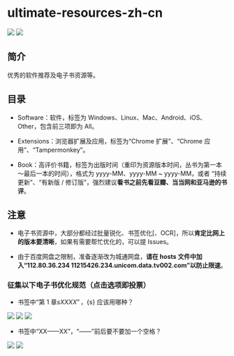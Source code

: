 # ultimate-resources-zh-cn

[![](https://img.shields.io/badge/made%20with-%e2%9d%a4-ff69b4.svg?style=flat-square)](#)
[![](https://img.shields.io/badge/800+%20users-🐧-388adc.svg)](//shang.qq.com/wpa/qunwpa?idkey=7522ce136fc6c4ac94332b38d11f05f01c170a9e917e135a4a2d0f922f01f78f)

## 简介

优秀的软件推荐及电子书资源等。

## 目录

* Software：软件，标签为 Windows、Linux、Mac、Android、iOS、Other，包含前三项即为 All。

* Extensions：浏览器扩展及应用，标签为“Chrome 扩展”、“Chrome 应用”、“Tampermonkey”。

* Book：高评价书籍，标签为出版时间（重印为资源版本时间，丛书为第一本～最后一本的时间），格式为 yyyy-MM、yyyy-MM ~ yyyy-MM，或者 “持续更新”、“有新版 / 修订版”，强烈建议**看书之前先看豆瓣、当当网和亚马逊的书评**。

## 注意

* 电子书资源中，大部分都经过批量锐化、书签优化[、OCR]，所以**肯定比网上的版本要清晰**，如果有需要帮忙优化的，可以提 Issues。

* 由于百度网盘之限制，准备逐渐改为城通网盘，**请在 hosts 文件中加入“112.80.36.234 11215426.234.unicom.data.tv002.com”以防止限速**。

### 征集以下电子书优化规范（点击选项即投票）

* 书签中“第 1 章${s}XXXX”，${s} 应该用哪种？

[![](https://api.gh-polls.com/poll/01CZWAT16HQXVZEJFVQ0YKVJWW/%E4%B8%80%E4%B8%AA%E5%8D%8A%E8%A7%92%E7%A9%BA%E6%A0%BC)](https://api.gh-polls.com/poll/01CZWAT16HQXVZEJFVQ0YKVJWW/%E4%B8%80%E4%B8%AA%E5%8D%8A%E8%A7%92%E7%A9%BA%E6%A0%BC/vote)
[![](https://api.gh-polls.com/poll/01CZWAT16HQXVZEJFVQ0YKVJWW/%E4%B8%A4%E4%B8%AA%E5%8D%8A%E8%A7%92%E7%A9%BA%E6%A0%BC)](https://api.gh-polls.com/poll/01CZWAT16HQXVZEJFVQ0YKVJWW/%E4%B8%A4%E4%B8%AA%E5%8D%8A%E8%A7%92%E7%A9%BA%E6%A0%BC/vote)
[![](https://api.gh-polls.com/poll/01CZWAT16HQXVZEJFVQ0YKVJWW/%E4%B8%80%E4%B8%AA%E5%85%A8%E8%A7%92%E7%A9%BA%E6%A0%BC)](https://api.gh-polls.com/poll/01CZWAT16HQXVZEJFVQ0YKVJWW/%E4%B8%80%E4%B8%AA%E5%85%A8%E8%A7%92%E7%A9%BA%E6%A0%BC/vote)

* 书签中“XX——XX”，“——”前后要不要加一个空格？

[![](https://api.gh-polls.com/poll/01CZWAYRRX1935XZBRSG09K2G5/true)](https://api.gh-polls.com/poll/01CZWAYRRX1935XZBRSG09K2G5/true/vote)
[![](https://api.gh-polls.com/poll/01CZWAYRRX1935XZBRSG09K2G5/false)](https://api.gh-polls.com/poll/01CZWAYRRX1935XZBRSG09K2G5/false/vote)

